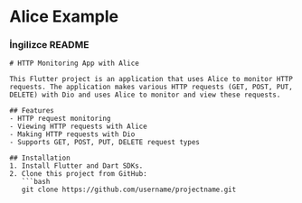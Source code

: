 # Alice Example


### İngilizce README

```
# HTTP Monitoring App with Alice

This Flutter project is an application that uses Alice to monitor HTTP requests. The application makes various HTTP requests (GET, POST, PUT, DELETE) with Dio and uses Alice to monitor and view these requests.

## Features
- HTTP request monitoring
- Viewing HTTP requests with Alice
- Making HTTP requests with Dio
- Supports GET, POST, PUT, DELETE request types

## Installation
1. Install Flutter and Dart SDKs.
2. Clone this project from GitHub:
   ```bash
   git clone https://github.com/username/projectname.git
```
